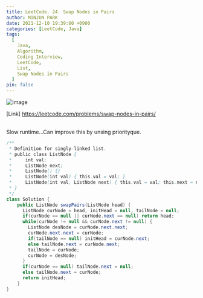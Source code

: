 ```yaml
---
title: LeetCode. 24. Swap Nodes in Pairs
author: MINJUN PARK
date: 2021-12-10 19:39:00 +0900
categories: [LeetCode, Java]
tags:
  [
    Java,
    Algorithm,
    Coding Interview,
    LeetCode,
    List,
    Swap Nodes in Pairs
  ]
pin: false
---
```


![image](https://user-images.githubusercontent.com/55131164/145560777-2ada3d8b-b2a0-4201-84df-889fa5f2e7fb.png)

[Link] <https://leetcode.com/problems/swap-nodes-in-pairs/>

<br>
Slow runtime...Can improve this by unsing priorityque.
<br>

```java
/**
 * Definition for singly-linked list.
 * public class ListNode {
 *     int val;
 *     ListNode next;
 *     ListNode() {}
 *     ListNode(int val) { this.val = val; }
 *     ListNode(int val, ListNode next) { this.val = val; this.next = next; }
 * }
 */
class Solution {
    public ListNode swapPairs(ListNode head) {
      ListNode curNode = head, initHead = null, tailNode = null;
      if(curNode == null || curNode.next == null) return head;
      while(curNode != null && curNode.next != null) {
        ListNode desNode = curNode.next.next;
        curNode.next.next = curNode;
        if(tailNode == null) initHead = curNode.next;
        else tailNode.next = curNode.next;
        tailNode = curNode;
        curNode = desNode;
      }
      if(curNode == null) tailNode.next = null;
      else tailNode.next = curNode;
      return initHead;
    }
}
```
